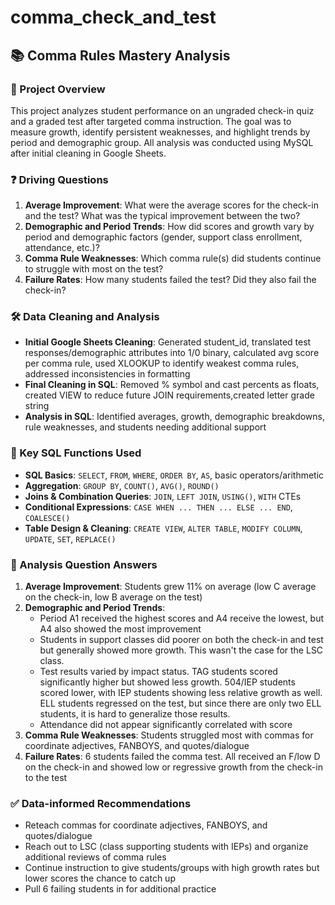 # comma_check_and_test
## 📚 Comma Rules Mastery Analysis
### 📝 Project Overview
This project analyzes student performance on an ungraded check-in quiz and a graded test after targeted comma instruction. The goal was to measure growth, identify persistent weaknesses, and highlight trends by period and demographic group. All analysis was conducted using MySQL after initial cleaning in Google Sheets.

### ❓ Driving Questions
1. **Average Improvement**: What were the average scores for the check-in and the test? What was the typical improvement between the two?
2. **Demographic and Period Trends**: How did scores and growth vary by period and demographic factors (gender, support class enrollment, attendance, etc.)?
3. **Comma Rule Weaknesses**: Which comma rule(s) did students continue to struggle with most on the test?
4. **Failure Rates**: How many students failed the test? Did they also fail the check-in?

### 🛠️ Data Cleaning and Analysis
* **Initial Google Sheets Cleaning**: Generated student_id, translated test responses/demographic attributes into 1/0 binary, calculated avg score per comma rule, used XLOOKUP to identify weakest comma rules, addressed inconsistencies in formatting
* **Final Cleaning in SQL**: Removed % symbol and cast percents as floats, created VIEW to reduce future JOIN requirements,created letter grade string
* **Analysis in SQL**: Identified averages, growth, demographic breakdowns, rule weaknesses, and students needing additional support

### 🧮 Key SQL Functions Used
* **SQL Basics**: `SELECT`, `FROM`, `WHERE`, `ORDER BY`, `AS`, basic operators/arithmetic
* **Aggregation**: `GROUP BY`, `COUNT()`, `AVG()`, `ROUND()`
* **Joins & Combination Queries**: `JOIN`, `LEFT JOIN`, `USING()`, `WITH` CTEs
* **Conditional Expressions**: `CASE WHEN ... THEN ... ELSE ... END`, `COALESCE()`
* **Table Design & Cleaning**: `CREATE VIEW`, `ALTER TABLE`, `MODIFY COLUMN`, `UPDATE`, `SET`, `REPLACE()`

### 🧠 Analysis Question Answers
1. **Average Improvement**: Students grew 11% on average (low C average on the check-in, low B average on the test)
2. **Demographic and Period Trends**:
   * Period A1 received the highest scores and A4 receive the lowest, but A4 also showed the most improvement
   * Students in support classes did poorer on both the check-in and test but generally showed more growth. This wasn't the case for the LSC class.
   * Test results varied by impact status. TAG students scored significantly higher but showed less growth. 504/IEP students scored lower, with IEP students showing less relative growth as well. ELL students regressed on the test, but since there are only two ELL students, it is hard to generalize those results.
   * Attendance did not appear significantly correlated with score
3. **Comma Rule Weaknesses**: Students struggled most with commas for coordinate adjectives, FANBOYS, and quotes/dialogue
4. **Failure Rates**: 6 students failed the comma test. All received an F/low D on the check-in and showed low or regressive growth from the check-in to the test

### ✅ Data-informed Recommendations
* Reteach commas for coordinate adjectives, FANBOYS, and quotes/dialogue
* Reach out to LSC (class supporting students with IEPs) and organize additional reviews of comma rules
* Continue instruction to give students/groups with high growth rates but lower scores the chance to catch up
* Pull 6 failing students in for additional practice
